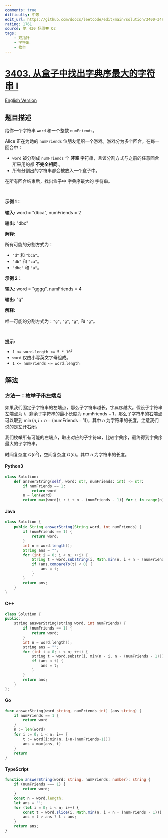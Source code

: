 ```yaml
---
comments: true
difficulty: 中等
edit_url: https://github.com/doocs/leetcode/edit/main/solution/3400-3499/3403.Find%20the%20Lexicographically%20Largest%20String%20From%20the%20Box%20I/README.md
rating: 1761
source: 第 430 场周赛 Q2
tags:
    - 双指针
    - 字符串
    - 枚举
---
```


<!-- problem:start -->

# [3403. 从盒子中找出字典序最大的字符串 I](https://leetcode.cn/problems/find-the-lexicographically-largest-string-from-the-box-i)

[English Version](/solution/3400-3499/3403.Find%20the%20Lexicographically%20Largest%20String%20From%20the%20Box%20I/README_EN.md)

## 题目描述

<!-- description:start -->

<p>给你一个字符串 <code>word</code> 和一个整数 <code>numFriends</code>。</p>

<p>Alice 正在为她的 <code>numFriends</code> 位朋友组织一个游戏。游戏分为多个回合，在每一回合中：</p>

<ul>
	<li><code>word</code> 被分割成 <code>numFriends</code> 个&nbsp;<strong>非空&nbsp;</strong>字符串，且该分割方式与之前的任意回合所采用的都 <strong>不完全相同&nbsp;</strong>。</li>
	<li>所有分割出的字符串都会被放入一个盒子中。</li>
</ul>

<p>在所有回合结束后，找出盒子中&nbsp;<span data-keyword="lexicographically-smaller-string">字典序最大的&nbsp;</span>字符串。</p>

<p>&nbsp;</p>

<p><strong class="example">示例 1：</strong></p>

<div class="example-block">
<p><strong>输入:</strong> <span class="example-io">word = "dbca", numFriends = 2</span></p>

<p><strong>输出:</strong> <span class="example-io">"dbc"</span></p>

<p><strong>解释:</strong>&nbsp;</p>

<p>所有可能的分割方式为：</p>

<ul>
	<li><code>"d"</code> 和 <code>"bca"</code>。</li>
	<li><code>"db"</code> 和 <code>"ca"</code>。</li>
	<li><code>"dbc"</code> 和 <code>"a"</code>。</li>
</ul>
</div>

<p><strong class="example">示例 2：</strong></p>

<div class="example-block">
<p><strong>输入:</strong> <span class="example-io">word = "gggg", numFriends = 4</span></p>

<p><strong>输出:</strong> <span class="example-io">"g"</span></p>

<p><strong>解释:</strong>&nbsp;</p>

<p>唯一可能的分割方式为：<code>"g"</code>, <code>"g"</code>, <code>"g"</code>, 和 <code>"g"</code>。</p>
</div>

<p>&nbsp;</p>

<p><strong>提示:</strong></p>

<ul>
	<li><code>1 &lt;= word.length &lt;= 5&nbsp;* 10<sup>3</sup></code></li>
	<li><code>word</code> 仅由小写英文字母组成。</li>
	<li><code>1 &lt;= numFriends &lt;= word.length</code></li>
</ul>

<!-- description:end -->

## 解法

<!-- solution:start -->

### 方法一：枚举子串左端点

如果我们固定子字符串的左端点，那么子字符串越长，字典序越大。假设子字符串左端点为 $i$，剩余子字符串的最小长度为 $\text{numFriends} - 1$，那么子字符串的右端点可以取到 $\min(n, i + n - (\text{numFriends} - 1))$，其中 $n$ 为字符串的长度。注意我们说的是左开右闭。

我们枚举所有可能的左端点，取出对应的子字符串，比较字典序，最终得到字典序最大的子字符串。

时间复杂度 $O(n^2)$，空间复杂度 $O(n)$。其中 $n$ 为字符串的长度。

<!-- tabs:start -->

#### Python3

```python
class Solution:
    def answerString(self, word: str, numFriends: int) -> str:
        if numFriends == 1:
            return word
        n = len(word)
        return max(word[i : i + n - (numFriends - 1)] for i in range(n))
```

#### Java

```java
class Solution {
    public String answerString(String word, int numFriends) {
        if (numFriends == 1) {
            return word;
        }
        int n = word.length();
        String ans = "";
        for (int i = 0; i < n; ++i) {
            String t = word.substring(i, Math.min(n, i + n - (numFriends - 1)));
            if (ans.compareTo(t) < 0) {
                ans = t;
            }
        }
        return ans;
    }
}
```

#### C++

```cpp
class Solution {
public:
    string answerString(string word, int numFriends) {
        if (numFriends == 1) {
            return word;
        }
        int n = word.length();
        string ans = "";
        for (int i = 0; i < n; ++i) {
            string t = word.substr(i, min(n - i, n - (numFriends - 1)));
            if (ans < t) {
                ans = t;
            }
        }
        return ans;
    }
};
```

#### Go

```go
func answerString(word string, numFriends int) (ans string) {
	if numFriends == 1 {
		return word
	}
	n := len(word)
	for i := 0; i < n; i++ {
		t := word[i:min(n, i+n-(numFriends-1))]
		ans = max(ans, t)
	}
	return
}
```

#### TypeScript

```ts
function answerString(word: string, numFriends: number): string {
    if (numFriends === 1) {
        return word;
    }
    const n = word.length;
    let ans = '';
    for (let i = 0; i < n; i++) {
        const t = word.slice(i, Math.min(n, i + n - (numFriends - 1)));
        ans = t > ans ? t : ans;
    }
    return ans;
}
```

<!-- tabs:end -->

<!-- solution:end -->

<!-- problem:end -->
